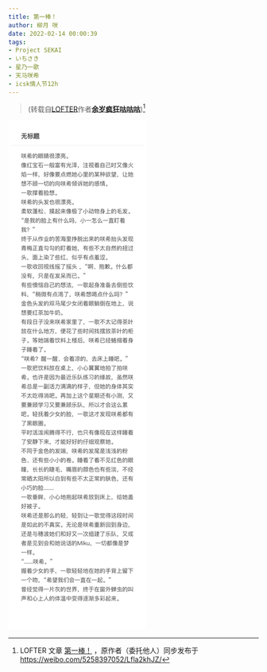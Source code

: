 ```yaml
---
title: 第一棒！
author: 柳月 咲
date: 2022-02-14 00:00:39
tags:
- Project SEKAI
- いちさき
- 星乃一歌
- 天马咲希
- icsk情人节12h
---
```


> (转载自[LOFTER](https://www.lofter.com/)作者[**余岁疯狂咕咕咕**](https://xyylovey.lofter.com/))[^*]

<!-- more -->

![](post-00/content.jpeg)

[^*]: LOFTER 文章 [第一棒！](https://xyylovey.lofter.com/post/1ea7ecb1_2b4aa121a/) ，原作者（委托他人）同步发布于<https://weibo.com/5258397052/Lfla2khJZ/>
